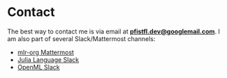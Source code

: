 # Contact

The best way to contact me is via email at **pfistfl.dev@googlemail.com**.
I am also part of several Slack/Mattermost channels:

* [mlr-org Mattermost](https://lmmisld-lmu-stats-slds.srv.mwn.de/mlr_invite/)
* [Julia Language Slack](https://join.slack.com/t/julialang/shared_invite/zt-1ab2rnvlw-mfODD9DJC_apVEULyKXDrA)
* [OpenML Slack](https://openml.slack.com)